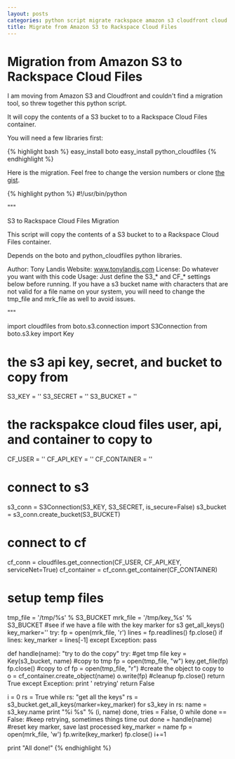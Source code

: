 ```yaml
---
layout: posts
categories: python script migrate rackspace amazon s3 cloudfront cloud
title: Migrate from Amazon S3 to Rackspace Cloud Files
---
```


Migration from Amazon S3 to Rackspace Cloud Files
===

I am moving from Amazon S3 and Cloudfront and couldn't
find a migration tool, so threw together this python script.

It will copy the contents of a S3
bucket to to a Rackspace Cloud Files container.

You will need a few libraries first:

{% highlight bash %}
easy_install boto
easy_install python_cloudfiles
{% endhighlight %}

Here is the migration. Feel free to change the version numbers or clone [the gist](https://gist.github.com/1720032).

{% highlight python %}
#!/usr/bin/python

"""

S3 to Rackspace Cloud Files Migration

This script will copy the contents of a S3
bucket to to a Rackspace Cloud Files container.

Depends on the boto and python_cloudfiles python libraries.

Author:		Tony Landis 
Website:	www.tonylandis.com
License:	Do whatever you want with this code
Usage:		Just define the S3_* and CF_* settings below before running.
			If you have a s3 bucket name with characters that are not
			valid for a file name on your system, you will need to change
			the tmp_file and mrk_file as well to avoid issues.


"""

import cloudfiles
from boto.s3.connection import S3Connection
from boto.s3.key import Key

# the s3 api key, secret, and bucket to copy from
S3_KEY			= ''
S3_SECRET		= ''
S3_BUCKET		= ''

# the rackspakce cloud files user, api, and container to copy to
CF_USER			= ''
CF_API_KEY		= ''
CF_CONTAINER	= ''

# connect to s3
s3_conn			= S3Connection(S3_KEY, S3_SECRET, is_secure=False)
s3_bucket		= s3_conn.create_bucket(S3_BUCKET)
# connect to cf
cf_conn			= cloudfiles.get_connection(CF_USER, CF_API_KEY, serviceNet=True)
cf_container	= cf_conn.get_container(CF_CONTAINER)
# setup temp files
tmp_file = '/tmp/%s' % S3_BUCKET
mrk_file = '/tmp/key_%s' % S3_BUCKET
#see if we have a file with the key marker for s3 get_all_keys()
key_marker=''
try:
	fp = open(mrk_file, 'r')
	lines = fp.readlines()
	fp.close()
	if lines:
		key_marker = lines[-1]
except Exception: 
	pass

def handle(name):
	"try to do the copy"
	try:
		#get tmp file
		key = Key(s3_bucket, name)
		#copy to tmp
		fp = open(tmp_file, "w")
		key.get_file(fp)
		fp.close()
		#copy to cf
		fp = open(tmp_file, "r")
		#create the object to copy to
		o = cf_container.create_object(name)
		o.write(fp)
		#cleanup
		fp.close()
		return True
	except Exception:
		print ' retrying'
		return False

i = 0
rs = True
while rs:
	"get all the keys"
	rs = s3_bucket.get_all_keys(marker=key_marker)
	for s3_key in rs:
		name = s3_key.name
		print "%i %s" % (i, name)
		done, tries = False, 0
		while done == False:
			#keep retrying, sometimes things time out
			done = handle(name)
		#reset key marker, save last processed
		key_marker = name
		fp = open(mrk_file, 'w')
		fp.write(key_marker)
		fp.close()
		i+=1

print "All done!"
{% endhighlight %}

